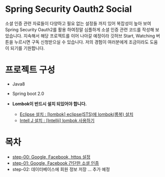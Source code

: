 # Spring Security Oauth2 Social

소셜 인증 관련 자료들이 다양하고 필요 없는 설정들 까지 있어 복잡성이 높아 보여 Spring Security Oauth2를 활용 하여정말 심플하게 소셜 인증 관련 코드를 작성해 보았습니다. 지속해서 해당 프로젝트를 이어 나아갈 예정이라 깃허브 Start, Watching 버튼을 누르시면 구독 신청받으실 수 있습니다. 저의 경험이 여러분에게 조금이라도 도움이 되기를 기원합니다.


# 프로젝트 구성

* Java8
* Spring boot 2.0

* **Lombok이 반드시 설치 되있어야 합니다.**
  - [Eclipse 설치 : [lombok] eclipse(STS)에 lombok(롬복) 설치](http://countryxide.tistory.com/16)
  - [Intell J 설치 : [Intellij] lombok 사용하기](http://blog.woniper.net/229)

# 목차
* [step-00: Google, Facebook, https 설정](https://github.com/cheese10yun/spring-security-oauth2-social/blob/master/doc/step-00.md)
* [step-01: Google, Facebook 간단한 소셜 인증](https://github.com/cheese10yun/spring-security-oauth2-social/blob/master/doc/step-01.md)
* step-02: 데이터베이스에 회원 정보 저장 ... 추가 예정


